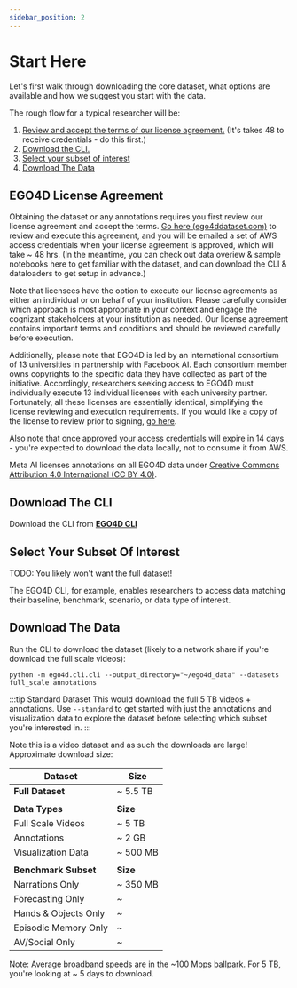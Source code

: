 ```yaml
---
sidebar_position: 2
---
```


# Start Here

Let's first walk through downloading the core dataset, what options are available and how we suggest you start with the data.  

The rough flow for a typical researcher will be:

1. [Review and accept the terms of our license agreement.](#EGO4D-License-Agreement)  (It's takes 48 to receive credentials - do this first.)
1. [Download the CLI.](#Download-The-CLI)
1. [Select your subset of interest](#Select-Your-Subset-Of-Interest)
1. [Download The Data](#Download-The-Data)

## EGO4D License Agreement

Obtaining the dataset or any annotations requires you first review our license agreement and accept the terms.  [Go here (ego4ddataset.com)](https://ego4ddataset.com/) to review and execute this agreement, and you will be emailed a set of AWS access credentials when your license agreement is approved, which will take ~ 48 hrs.  (In the meantime, you can check out data overiew & sample notebooks here to get familiar with the dataset, and can download the CLI & dataloaders to get setup in advance.)

Note that licensees have the option to execute our license agreements as either an individual or on behalf of your institution. Please carefully consider which approach is most appropriate in your context and engage the cognizant stakeholders at your institution as needed. Our license agreement contains important terms and conditions and should be reviewed carefully before execution. 

Additionally, please note that EGO4D is led by an international consortium of 13 universities in partnership with Facebook AI. Each consortium member owns copyrights to the specific data they have collected as part of the initiative. Accordingly, researchers seeking access to EGO4D must individually execute 13 individual licenses with each university partner. Fortunately, all these licenses are essentially identical, simplifying the license reviewing and execution requirements. If you would like a copy of the license to review prior to signing, [go here](https://ego4ddataset.com/).

Also note that once approved your access credentials will expire in 14 days - you're expected to download the data locally, not to consume it from AWS. 

Meta AI licenses annotations on all EGO4D data under [Creative Commons Attribution 4.0 International (CC BY 4.0)](https://creativecommons.org/licenses/by/4.0/). 


## Download The CLI

Download the CLI from **[EGO4D CLI](https://github.com/facebookresearch/Ego4d/blob/main/ego4d/cli/README.md)**

## Select Your Subset Of Interest

TODO: You likely won't want the full dataset!  

The EGO4D CLI, for example, enables researchers to access data matching their baseline, benchmark, scenario, or data type of interest. 

## Download The Data

Run the CLI to download the dataset (likely to a network share if you're download the full scale videos):

```
python -m ego4d.cli.cli --output_directory="~/ego4d_data" --datasets full_scale annotations
```


:::tip Standard Dataset
This would download the full 5 TB videos + annotations.  Use ```--standard``` to get started with just the annotations and visualization data to explore the dataset before selecting which subset you're interested in.
:::


Note this is a video dataset and as such the downloads are large!  Approximate download size:

|  **Dataset**          | **Size**  | 
|-----------------------|-----------|
|  **Full Dataset**     | ~ 5.5 TB  |
|                       |           |
|  **Data Types**       | **Size**  |
|  Full Scale Videos    | ~ 5 TB    |
|  Annotations          | ~ 2 GB    |
|  Visualization Data   | ~ 500 MB  |
|                       |           |
|  **Benchmark Subset** | **Size**  |
|  Narrations Only      | ~ 350 MB  |
|  Forecasting Only     | ~         |
|  Hands & Objects Only | ~         |
|  Episodic Memory Only | ~         |
|  AV/Social Only       | ~         |

Note: Average broadband speeds are in the ~100 Mbps ballpark.  For 5 TB, you're looking at ~ 5 days to download. 
